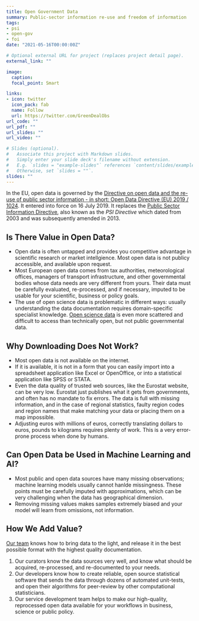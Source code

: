 ```yaml
---
title: Open Government Data
summary: Public-sector information re-use and freedom of information
tags:
- psi
- open-gov
- foi
date: "2021-05-16T00:00:00Z"

# Optional external URL for project (replaces project detail page).
external_link: ""

image:
  caption: 
  focal_point: Smart

links:
- icon: twitter
  icon_pack: fab
  name: Follow
  url: https://twitter.com/GreenDealObs
url_code: ""
url_pdf: ""
url_slides: ""
url_video: ""

# Slides (optional).
#   Associate this project with Markdown slides.
#   Simply enter your slide deck's filename without extension.
#   E.g. `slides = "example-slides"` references `content/slides/example-slides.md`.
#   Otherwise, set `slides = ""`.
slides: ""
---
```


In the EU, open data is governed by the [Directive on open data and the re-use of public sector information - in short: Open Data Directive (EU) 2019 / 1024](https://eur-lex.europa.eu/legal-content/EN/TXT/?qid=1561563110433&uri=CELEX:32019L1024). It entered into force on 16 July 2019. It replaces the [Public Sector Information Directive](https://eur-lex.europa.eu/legal-content/en/ALL/?uri=CELEX:32003L0098), also known as the *PSI Directive* which dated from 2003 and was subsequently amended in 2013.

## Is There Value in Open Data?

- Open data is often untapped and provides you competitive advantage in scientific research or market intellgience. Most open data is not publicy accessible, and available upon request.
- Most European open data comes from tax authorities, meteorological offices, managers of transport infrastructure, and other governmental bodies whose data needs are very different from yours.  Their data must be carefully evaluated, re-processed, and if necessary, imputed to be usable for your scientific, business or policy goals.
- The use of open science data is problematic in different ways: usually understanding the data documentation requires domain-specific specialist knowledge.  [Open science data](https://music.dataobservatory.eu/data/open-science/) is even more scattered and difficult to access than technically open, but not public governmental data.

## Why Downloading Does Not Work?

-  Most open data is not available on the internet. 
- If it is available, it is not in a form that you can easily import into a spreadsheet application like Excel or OpenOffice, or into a statistical application like SPSS or STATA.
- Even the data quality of trusted web sources, like the Eurostat website, can be very low. Eurostat just publishes what it gets from governments, and often has no mandate to fix errors.  The data is full with missing information, and in the case of regional statistics, faulty region codes and region names that make matching your data or placing them on a map impossible.
- Adjusting euros with millions of euros, correctly translating dollars to euros, pounds to kilograms requires plenty of work. This is a very error-prone process when done by humans.

## Can Open Data be Used in Machine Learning and AI?

- Most public and open data sources have many missing observations; machine learning models usually cannot hanlde missingness. These points must be carefully imputed with approximations, which can be very challenging when the data has geographical dimension.
- Removing missing values makes samples extremely biased and your model will learn from omissions, not information.

## How We Add Value?

[Our team](https://music.dataobservatory.eu/#contributors) knows how to bring data to the light, and release it in the best possible format with the highest quality documentation.

1. Our curators know the data sources very well, and know what should be acquired, re-processed, and re-documented to your needs.
2. Our developers know how to create reliable, open source statistical software that sends the data through dozens of automated unit-tests, and open their algorithms for peer-review by other computational statisticians.  
3. Our service development team helps to make our high-quality, reprocessed open data available for your workflows in business, science or public policy.
